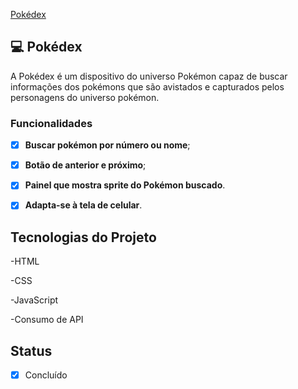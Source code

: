 <a href="https://pokedex-felipeleopoldino.netlify.app/">Pokédex</a>

## 💻 Pokédex
A Pokédex é um dispositivo do universo Pokémon capaz de buscar informações dos pokémons que são avistados e capturados pelos personagens do universo pokémon.


### Funcionalidades


- [x] **Buscar pokémon por número ou nome**;

- [x] **Botão de anterior e próximo**;

- [x] **Painel que mostra sprite do Pokémon buscado**.

- [x] **Adapta-se à tela de celular**.


## Tecnologias do Projeto

-HTML

-CSS

-JavaScript

-Consumo de API 



## Status


- [x] Concluído
